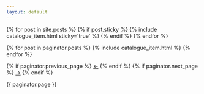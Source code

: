 ```yaml
---
layout: default
---
```


<div class="catalogue">
  {% for post in site.posts %}
    {% if post.sticky %}
      {% include catalogue_item.html sticky='true' %}
    {% endif %}
  {% endfor %}

  {% for post in paginator.posts %}
    {% include catalogue_item.html %}
  {% endfor %}
</div>

<div class="pagination">
  {% if paginator.previous_page %}
    <a href="{{ paginator.previous_page_path | prepend: site.baseurl }}" class="left arrow">&#8592;</a>
  {% endif %}
  {% if paginator.next_page %}
    <a href="{{ paginator.next_page_path | prepend: site.baseurl }}" class="right arrow">&#8594;</a>
  {% endif %}

  <span>{{ paginator.page }}</span>
</div>

